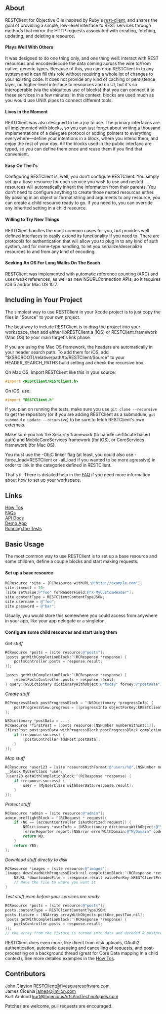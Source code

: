 [HOWTO]: https://github.com/FivesquareSoftware/RESTClient/blob/master/Docs/howto.md (How Tos)
[FAQ]: https://github.com/FivesquareSoftware/RESTClient/blob/master/Docs/faq.md (FAQs)
[API]: http://FivesquareSoftware.github.com/RESTClient/api/html/index.html (API Docs)
[DEMO]: https://github.com/FivesquareSoftware/RESTClient-Demo (See a Demo App)
[TESTS]: https://github.com/FivesquareSoftware/RESTClient/tree/master/Tests#readme (Running the Tests)

## About

RESTClient for Objective C is inspired by Ruby's [rest-client](https://github.com/archiloque/rest-client), and shares the goal of providing a simple, low-level interface to REST services through methods that mirror the HTTP requests associated with creating, fetching, updating, and deleting a resource. 

#### Plays Well With Others

It was designed to do one thing only, and one thing well: interact with REST resources and encode/decode the data coming across the wire to/from native, generic types. Because of this, you can drop RESTClient in to any system and it can fill this role without requiring a whole lot of changes to your existing code. It does not provide any kind of caching or persistence layer, no higher-level interface to resources and no UI, but it's so interoperable (via the ubiquitous use of blocks) that you can connect it to these services in a few minutes; in this context, blocks are used much as you would use UNIX pipes to connect different tools.

#### Lives in the Moment

RESTClient was also designed to be a joy to use. The primary interfaces are all implemented with blocks, so you can just forget about writing a thousand implementations of a delegate protocol or adding pointers to everything everywhere—define your intentions in a block, where you intend them, and enjoy the rest of your day. All the blocks used in the public interface are typed, so you can define them once and reuse them if you find that convenient.

#### Easy On The I's

Configuring RESTClient is, well, you don't configure RESTClient. You simply set up a base resource for each service you wish to use and nested resources will automatically inherit the information from their parents. You don't need to configure anything to create those nested resources either. By passing in an object or format string and arguments to any resource, you can create a child resource ready to go. If you need to, you can override any inherited setting in a child resource.

#### Willing to Try New Things

RESTClient handles the most common cases for you, but provides well defined interfaces to easily extend its functionality if you need to. There are protocols for authentication that will allow you to plug in to any kind of auth system, and for mime-type handling, to let you serialize/deserialize resources to and from any kind of encoding.

#### Seeking An OS For Long Walks On The Beach

RESTClient was implemented with automatic reference counting (ARC) and uses weak references, as well as new NSURLConnection APIs, so it requires iOS 5 and/or Mac OS 10.7.


## Including in Your Project

The simplest way to use RESTClient in your Xcode project is to just copy the files in "Source" to your own project.

The best way to include RESTClient is to drag the project into your workspace, then add either libRESTClient.a (iOS) or RESTClient.framework (Mac OS) to your main target's link phase. 

If you are using the Mac OS framework, the headers are automatically in your header search path. To add them for iOS, add "${SRCROOT}/relative/path/to/RESTClient/Source" to your HEADER_SEARCH_PATHS build setting and check the recursive box.

On Mac OS, import RESTClient like this in your source:

```objective-c 
#import <RESTClient/RESTClient.h>
```

On iOS, use:

```objective-c 
#import "RESTClient.h"
```


If you plan on running the tests, make sure you use `git clone --recursive` to get the repository (or if you are adding RESTClient as a submodule, `git submodule update --recursive`) to be sure to fetch RESTClient's own externals.

Make sure you link the Security framework (to handle certificate based auth) and MobileCoreServices framework (for iOS), or CoreServices framework (for Mac OS).

You must use the -ObjC linker flag (at least, you could also use -force_load=RESTClient or -all_load if you wanted to be more agressive) in order to link in the categories defined in RESTClient.

That's it. There is detailed help in the [FAQ][] if you need more information about how to set up your workspace.


## Links

[How Tos][HOWTO]  
[FAQs][FAQ]  
[API Docs][API]  
[Demo App][DEMO]  
[Running the Tests][TESTS]  


## Basic Usage

The most common way to use RESTClient is to set up a base resource and some children, define a couple blocks and start making requests. 

#### Set up a base resource

```objective-c 
RCResource *site = [RCResource withURL:@"http://example.com"];
site.timeout = 20;
[site setValue:@"foo" forHeaderField:@"X-MyCustomHeader"];
site.contentType = RESTClientContentTypeJSON;
site.username = @"foo";
site.password = @"bar";
```
Usually, you would store this somewhere you could access from anywhere in your app, like your app delegate or a singleton.
	
#### Configure some child resources and start using them

_Get stuff_

```objective-c 	
RCResource *posts = [site resource:@"posts"];
[posts getWithCompletionBlock:^(RCResponse *response) {
	postsController.posts = response.result;
}];

[posts getWithCompletionBlock:^(RCResponse *response) {
	recentPostsController.posts = response.result;
} query:[NSDictionary dictionaryWithObject:@"today" forKey:@"postDate"]];
```

_Create stuff_

```objective-c 	
RCProgressBlock postProgressBlock = ^(NSDictionary *progressInfo) {
	postProgressView.progress = [[progressInfo objectForKey:kRESTClientProgressInfoKeyProgress] floatValue];
};

NSDictionary *postData = ...;
RCResource *firstPost = [posts resource:[NSNumber numberWithInt:1]];
[firstPost post:postData withProgressBlock:postProgressBlock completionBlock:^(RCResponse *response) {
	if (response.success) {
		[postsController addPost:postData];
	}
}];
```

_Map stuff_

```objective-c 	
RCResource *user123 = [site resourceWithFormat:@"users/%@",[NSNumber numberWithInt:123]];
__block MyUserClass *user;
[user123 getWithCompletionBlock:^(RCResponse *response) {
	if (response.success) {
		user = [MyUserClass withUserData:response.result];
	}
}];
```

_Protect stuff_

```objective-c 	
RCResource *admin = [site resource:@"admin"];
admin.preflightBlock = ^(RCRequest * request){
	if (NO == [accountController isAuthorized:request]) {
		NSDictionary *userInfo = [NSDictionary dictionaryWithObject:@"You need to log in to see this" forKey:NSLocalizedDescriptionKey];
		[errorReporter report:[NSError errorWithDomain:@"MyDomain" code:-1 userInfo:userInfo]];
		return NO;
	}
	return YES;
};
```

_Download stuff directly to disk_

```objective-c 	
RCResource *images = [site resource:@"images"];
[images downloadWithProgressBlock:nil completionBlock:^(RCResponse *response) {
	NSURL *downloadedFile = [response.result valueForKey:kRESTClientProgressInfoKeyTempFileURL];
	// Move the file to where you want it
}
```

_Test stuff even before your services are ready_

```objective-c 	
RCResource *posts = [site resource:@"posts"];
posts.contentType = RESTClientContentTypeJSON;
posts.fixture = [NSArray arrayWithObjects:postOne,postTwo,nil];
[posts getWithCompletionBlock:^(RCResponse *response) {
	postsController.posts = response.result;
}];
// the array from the fixture is turned into data and decoded & postprocessed normally into response.result
```


RESTClient does even more, like direct from disk uploads, OAuth2 authentication, automatic queueing and cancelling of requests, and post-processing on a background thread (great for Core Data mapping in a child context), See more detailed examples in  the [How Tos][HOWTO].



## Contributors

John Clayton <RESTClient@fivesquaresoftware.com>  
James Cicenia <james@jimijon.com>  
Kurt Arnlund <kurt@IngeniousArtsAndTechnologies.com>  

Patches are welcome, pull requests are encouraged.


